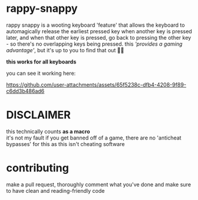 # rappy-snappy
rappy snappy is a wooting keyboard 'feature' that allows the keyboard to automagically release the earliest pressed key when another key is pressed later, and when that other key is pressed, go back to pressing the other key - so there's no overlapping keys being pressed. this *'provides a gaming advantage'*, but it's up to you to find that out 🤷‍♂️  

**this works for all keyboards**

you can see it working here:  

https://github.com/user-attachments/assets/65f5238c-dfb4-4208-9f89-c6dd3b486ad6

# DISCLAIMER
this technically counts **as a macro**  
it's not my fault if you get banned off of a game, there are no 'anticheat bypasses' for this as this isn't cheating software

# contributing
make a pull request, thoroughly comment what you've done and make sure to have clean and reading-friendly code
